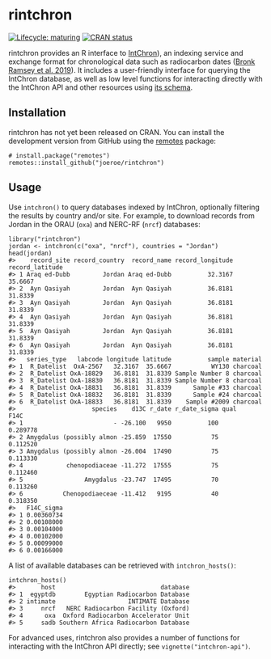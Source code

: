 
<!-- README.md is generated from README.Rmd. Please edit that file -->

rintchron
=========

<!-- badges: start -->

[![Lifecycle:
maturing](https://img.shields.io/badge/lifecycle-maturing-blue.svg)](https://www.tidyverse.org/lifecycle/#maturing)
[![CRAN
status](https://www.r-pkg.org/badges/version/rintchron)](https://CRAN.R-project.org/package=rintchron)
<!-- badges: end -->

rintchron provides an R interface to [IntChron](https://intchron.org)),
an indexing service and exchange format for chronological data such as
radiocarbon dates ([Bronk Ramsey et
al. 2019](https://doi.org/10.1017/RDC.2019.21)). It includes a
user-friendly interface for querying the IntChron database, as well as
low level functions for interacting directly with the IntChron API and
other resources using [its schema](https://intchron.org/schema).

Installation
------------

rintchron has not yet been released on CRAN. You can install the
development version from GitHub using the
[remotes](https://remotes.r-lib.org/) package:

    # install.package("remotes")
    remotes::install_github("joeroe/rintchron")

Usage
-----

Use `intchron()` to query databases indexed by IntChron, optionally
filtering the results by country and/or site. For example, to download
records from Jordan in the ORAU (`oxa`) and NERC-RF (`nrcf`) databases:

    library("rintchron")
    jordan <- intchron(c("oxa", "nrcf"), countries = "Jordan")
    head(jordan)
    #>    record_site record_country  record_name record_longitude record_latitude
    #> 1 Araq ed-Dubb         Jordan Araq ed-Dubb          32.3167         35.6667
    #> 2  Ayn Qasiyah         Jordan  Ayn Qasiyah          36.8181         31.8339
    #> 3  Ayn Qasiyah         Jordan  Ayn Qasiyah          36.8181         31.8339
    #> 4  Ayn Qasiyah         Jordan  Ayn Qasiyah          36.8181         31.8339
    #> 5  Ayn Qasiyah         Jordan  Ayn Qasiyah          36.8181         31.8339
    #> 6  Ayn Qasiyah         Jordan  Ayn Qasiyah          36.8181         31.8339
    #>   series_type   labcode longitude latitude          sample material
    #> 1  R_Datelist  OxA-2567   32.3167  35.6667           WY130 charcoal
    #> 2  R_Datelist OxA-18829   36.8181  31.8339 Sample Number 8 charcoal
    #> 3  R_Datelist OxA-18830   36.8181  31.8339 Sample Number 8 charcoal
    #> 4  R_Datelist OxA-18831   36.8181  31.8339      Sample #33 charcoal
    #> 5  R_Datelist OxA-18832   36.8181  31.8339      Sample #24 charcoal
    #> 6  R_Datelist OxA-18833   36.8181  31.8339    Sample #2009 charcoal
    #>                     species    d13C r_date r_date_sigma qual     F14C
    #> 1                         - -26.100   9950          100      0.289778
    #> 2 Amygdalus (possibly almon -25.859  17550           75      0.112520
    #> 3 Amygdalus (possibly almon -26.004  17490           75      0.113330
    #> 4            chenopodiaceae -11.272  17555           75      0.112460
    #> 5                 Amygdalus -23.747  17495           70      0.113260
    #> 6           Chenopodiaeceae -11.412   9195           40      0.318350
    #>   F14C_sigma
    #> 1 0.00360734
    #> 2 0.00108000
    #> 3 0.00104000
    #> 4 0.00102000
    #> 5 0.00099000
    #> 6 0.00166000

A list of available databases can be retrieved with `intchron_hosts()`:

    intchron_hosts()
    #>       host                             database
    #> 1  egyptdb        Egyptian Radiocarbon Database
    #> 2 intimate                    INTIMATE Database
    #> 3     nrcf   NERC Radiocarbon Facility (Oxford)
    #> 4      oxa  Oxford Radiocarbon Accelerator Unit
    #> 5     sadb Southern Africa Radiocarbon Database

For advanced uses, rintchron also provides a number of functions for
interacting with the IntChron API directly; see
`vignette("intchron-api")`.
